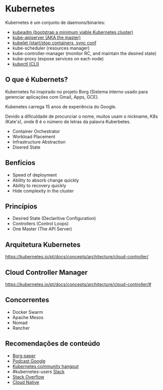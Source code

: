 # Kubernetes
Kubernetes é um conjunto de daemons/binaries:
* [kubeadm (bootstrap a minimum viable Kubernetes cluster)](/kubeadm.md)
* [kube-apiserver (AKA the master)](/kube-apiserver.md)
* [kubelet (start/stop containers, sync conf](/kubelet.md)
* kube-scheduler (resources manager)
* kube-controller-manager (monitor RC, and maintain the desired state)
* kube-proxy (expose services on each node)
* [kubectl (CLI)](/kubectl.md)

## O que é Kubernets?
Kubernetes foi inspirado no projeto Borg (Sistema interno usado para gerenciar aplicações com Gmail, Apps, GCE).

Kubenetes carrega 15 anos de experiência do Google.

Devido a dificuldade de procunciar o nome, muitos usam o nickname, K8s (Kate's), onde 8 é o número de letras da palavra Kuberbetes.

* Container Orchestrator
* Workload Placement
* Infrastructure Abstraction
* Disered State

## Benfícios
* Speed of deployment
* Ability to absorb change quickly
* Ability to recovery quickly
* Hide complexity in the cluster

## Princípios
* Desired State (Declaritive Configuration) 
* Controllers (Control Loops)
* One Master (The API Server)

## Arquitetura Kubernetes
https://kubernetes.io/pt/docs/concepts/architecture/cloud-controller/

## Cloud Controller Manager
https://kubernetes.io/pt/docs/concepts/architecture/cloud-controller/#

## Concorrentes
* Docker Swarm
* Apache Mesos
* Nomad
* Rancher

## Recomendações de conteúdo
* [Borg paper](https://ai.google/research/pubs/pub43438)
* [Podcast Google](https://www.gcppodcast.com/post/episode-46-borg-and-k8s-with-john-wilkes/)
* [Kubernetes community hangout](https://github.com/kubernetes/community)
* #kubernetes-users [Slack](https://slack.kubernetes.io/)
* [Stack Overflow](https://stackoverflow.com/search?q=kubernetes)
* [Cloud Native](https://www.slideshare.net/chipchilders/cloud-foundry-the-platform-for-forging-cloud-native-applications)
